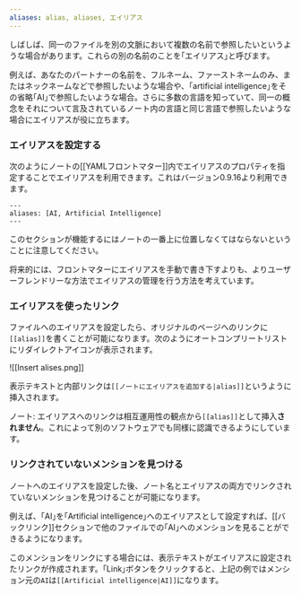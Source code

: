 ```yaml
---
aliases: alias, aliases, エイリアス
---
```


しばしば、同一のファイルを別の文脈において複数の名前で参照したいというような場合があります。これらの別の名前のことを｢エイリアス｣と呼びます。

例えば、あなたのパートナーの名前を、フルネーム、ファーストネームのみ、またはネックネームなどで参照したいような場合や、｢artificial intelligence｣をその省略｢AI｣で参照したいような場合。さらに多数の言語を知っていて、同一の概念をそれについて言及されているノート内の言語と同じ言語で参照したいような場合にエイリアスが役に立ちます。

### エイリアスを設定する

次のようにノートの[[YAMLフロントマター]]内でエイリアスのプロパティを指定することでエイリアスを利用できます。これはバージョン0.9.16より利用できます。

```
---
aliases: [AI, Artificial Intelligence]
---
```

このセクションが機能するにはノートの一番上に位置しなくてはならないということに注意してください。

将来的には、フロントマターにエイリアスを手動で書き下すよりも、よりユーザーフレンドリーな方法でエイリアスの管理を行う方法を考えています。

### エイリアスを使ったリンク

ファイルへのエイリアスを設定したら、オリジナルのページへのリンクに`[[alias]]`を書くことが可能になります。次のようにオートコンプリートリストにリダイレクトアイコンが表示されます。

![[Insert alises.png]]

表示テキストと内部リンクは`[[ノートにエイリアスを追加する|alias]]`というように挿入されます。

ノート: エイリアスへのリンクは相互運用性の観点から`[[alias]]`として挿入**されません**。これによって別のソフトウェアでも同様に認識できるようにしています。

### リンクされていないメンションを見つける

ノートへのエイリアスを設定した後、ノート名とエイリアスの両方でリンクされていないメンションを見つけることが可能になります。

例えば、｢AI｣を｢Artificial intelligence｣へのエイリアスとして設定すれば、[[バックリンク]]セクションで他のファイルでの｢AI｣へのメンションを見ることができるようになります。

このメンションをリンクにする場合には、表示テキストがエイリアスに設定されたリンクが作成されます。｢Link｣ボタンをクリックすると、上記の例ではメンション元の`AI`は`[[Artificial intelligence|AI]]`になります。
